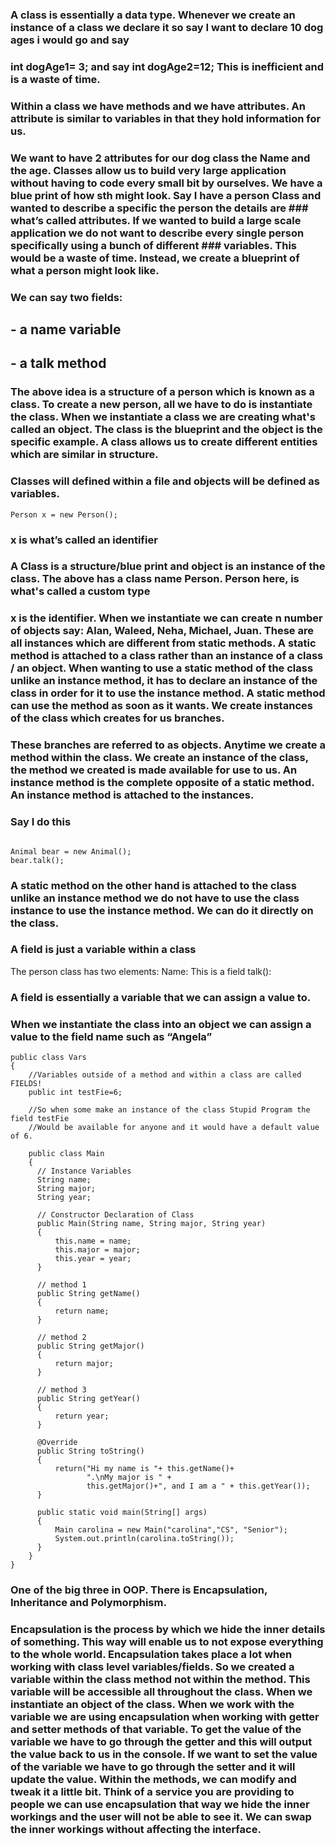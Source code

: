 ### A class is essentially a data type. Whenever we create an instance of a class we declare it so say I want to declare 10 dog ages i would go and say
### int dogAge1= 3; and say int dogAge2=12; This is inefficient and is a waste of time.
### Within a class we have methods and we have attributes. An attribute is similar to variables in that they hold information for us.
### We want to have 2 attributes for our dog class the Name and the age. Classes allow us to build very large application without having to code every small bit by ourselves. We have a blue print of how sth might look. Say I have a person Class and wanted to describe a specific the person the details are  ### what’s called attributes. If we wanted to build a large scale application we do not want to describe every single person specifically using a bunch of different ### variables. This would be a waste of time. Instead, we create a blueprint of what a person might look like.
### We can say two fields:
## - a name variable
## - a talk method


### The above idea is a structure of a person which is known as a class. To create a new person, all we have to do is instantiate the class. When we instantiate a class we are creating what's called an object. The class is the blueprint and the object is the specific example. A class allows us to create different entities which are similar in structure. 
### Classes will defined within a file and objects will be defined as variables.
```
Person x = new Person();
```
### x is what’s called an identifier

### A Class is a structure/blue print and object is an instance of the class. The above has a class name Person. Person here, is what's called a custom type
### x is the identifier. When we instantiate we can create n number of objects say: Alan, Waleed, Neha, Michael, Juan. These are all instances which are different from static methods. A static method is attached to a class rather than an instance of a class / an object. When wanting to use a static method of the class unlike an instance method, it has to declare an instance of the class in order for it to use the instance method. A static method can use the method as soon as it wants. We create instances of the class which creates for us branches. 
### These branches are referred to as objects. Anytime we create a method within the class. We create an instance of the class, the method we created is made available for use to us. An instance method is the complete opposite of a static method. An instance method is attached to the instances.
### Say I do this

```

Animal bear = new Animal();
bear.talk();
```

### A static method on the other hand is attached to the class unlike an instance method we do not have to use the class instance to use the instance method. We can do it directly on the class.



### A field is just a variable within a class
The person class has two elements:
Name: This is a field 
talk(): 

### A field is essentially a variable that we can assign a value to. 
### When we instantiate the class into an object we can assign a value to the field name such as “Angela”
```
public class Vars
{
	//Variables outside of a method and within a class are called FIELDS!
	public int testFie=6;

	//So when some make an instance of the class Stupid Program the field testFie
	//Would be available for anyone and it would have a default value of 6.
	
    public class Main 
    { 
      // Instance Variables 
      String name; 
      String major; 
      String year; 

      // Constructor Declaration of Class 
      public Main(String name, String major, String year) 
      { 
          this.name = name; 
          this.major = major; 
          this.year = year; 
      } 

      // method 1 
      public String getName() 
      { 
          return name; 
      } 

      // method 2 
      public String getMajor() 
      { 
          return major; 
      } 

      // method 3 
      public String getYear() 
      { 
          return year; 
      } 

      @Override
      public String toString() 
      { 
          return("Hi my name is "+ this.getName()+ 
                 ".\nMy major is " + 
                 this.getMajor()+", and I am a " + this.getYear());
      } 
  
      public static void main(String[] args) 
      { 
          Main carolina = new Main("carolina","CS", "Senior"); 
          System.out.println(carolina.toString()); 
      }
    }
} 
```

### One of the big three in OOP. There is Encapsulation, Inheritance and Polymorphism.
### Encapsulation is the process by which we hide the inner details of something. This way will enable us to not expose everything to the whole world. Encapsulation takes place a lot when working with class level variables/fields. So we created a variable within the class method not within the method. This  variable will be  accessible all throughout the class. When we instantiate an object of the class. When we work with the variable we are using encapsulation when working with getter and setter methods of that variable. To get the value of the variable we have to go through the getter and this will output the value  back to us in the console. If we want to set the value of the variable we have to go through the setter and it will update the value. Within the methods, we can modify and tweak  it a little bit. Think of a service you are providing to people we can use encapsulation that way we hide the inner  workings and the user will not be able to see it. We can swap the inner workings without affecting the interface.
